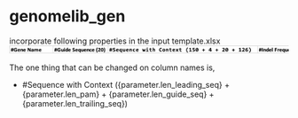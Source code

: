 # genomelib_gen

incorporate following properties in the input template.xlsx
![img_2.png](img_2.png)

The one thing that can be changed on column names is,

* \#Sequence with Context ({parameter.len_leading_seq} + {parameter.len_pam} + {parameter.len_guide_seq} +
  {parameter.len_trailing_seq})
